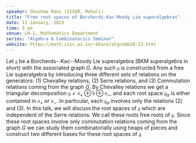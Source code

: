 ```yaml
---
speaker: Shushma Rani (IISER, Mohali)
title: "Free root spaces of Borcherds-Kac-Moody Lie superalgebras"
date: 11 January, 2023
time: 3 pm
venue: LH-1, Mathematics Department
series: "Algebra & Combinatorics Seminar"
website: https://math.iisc.ac.in/~khare/algcomb20-23.html
---
```


Let $\mathfrak g$ be a Borcherds--Kac--Moody Lie superalgebra (BKM superalgebra in short)
with the associated graph $G$. Any such $\mathfrak g$ is constructed from a free Lie superalgebra
by introducing three different sets of relations on the generators:
(1) Chevalley relations,
(2) Serre relations, and
(3) Commutation relations coming from the graph $G$.
By Chevalley relations we get a triangular decomposition $\mathfrak g = \mathfrak n_+ \oplus
\mathfrak h \oplus \mathfrak n_{-}$, and each root space $\mathfrak g_{\alpha}$ is either
contained in $\mathfrak n_+$ or $\mathfrak n_{-}$. In particular, each $\mathfrak g_{\alpha}$
involves only the relations (2) and (3). In this talk, we will discuss the root spaces of $\mathfrak g$
which are independent of the Serre relations. We call these roots free roots of $\mathfrak g$. Since
these root spaces involve only commutation relations coming from the graph $G$ we can study them
combinatorially using heaps of pieces and construct two different bases for these root spaces of
$\mathfrak g$.
